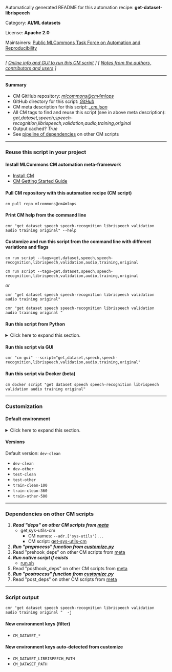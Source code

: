Automatically generated README for this automation recipe: **get-dataset-librispeech**

Category: **AI/ML datasets**

License: **Apache 2.0**

Maintainers: [Public MLCommons Task Force on Automation and Reproducibility](https://github.com/mlcommons/ck/blob/master/docs/taskforce.md)

---
*[ [Online info and GUI to run this CM script](https://access.cknowledge.org/playground/?action=scripts&name=get-dataset-librispeech,09f29df607e0415d) ] [ [Notes from the authors, contributors and users](README-extra.md) ]*

---
#### Summary

* CM GitHub repository: *[mlcommons@cm4mlops](https://github.com/mlcommons/cm4mlops/tree/dev)*
* GitHub directory for this script: *[GitHub](https://github.com/mlcommons/cm4mlops/tree/dev/script/get-dataset-librispeech)*
* CM meta description for this script: *[_cm.json](_cm.json)*
* All CM tags to find and reuse this script (see in above meta description): *get,dataset,speech,speech-recognition,librispeech,validation,audio,training,original*
* Output cached? *True*
* See [pipeline of dependencies](#dependencies-on-other-cm-scripts) on other CM scripts


---
### Reuse this script in your project

#### Install MLCommons CM automation meta-framework

* [Install CM](https://access.cknowledge.org/playground/?action=install)
* [CM Getting Started Guide](https://github.com/mlcommons/ck/blob/master/docs/getting-started.md)

#### Pull CM repository with this automation recipe (CM script)

```cm pull repo mlcommons@cm4mlops```

#### Print CM help from the command line

````cmr "get dataset speech speech-recognition librispeech validation audio training original" --help````

#### Customize and run this script from the command line with different variations and flags

`cm run script --tags=get,dataset,speech,speech-recognition,librispeech,validation,audio,training,original`

`cm run script --tags=get,dataset,speech,speech-recognition,librispeech,validation,audio,training,original `

*or*

`cmr "get dataset speech speech-recognition librispeech validation audio training original"`

`cmr "get dataset speech speech-recognition librispeech validation audio training original " `


#### Run this script from Python

<details>
<summary>Click here to expand this section.</summary>

```python

import cmind

r = cmind.access({'action':'run'
                  'automation':'script',
                  'tags':'get,dataset,speech,speech-recognition,librispeech,validation,audio,training,original'
                  'out':'con',
                  ...
                  (other input keys for this script)
                  ...
                 })

if r['return']>0:
    print (r['error'])

```

</details>


#### Run this script via GUI

```cmr "cm gui" --script="get,dataset,speech,speech-recognition,librispeech,validation,audio,training,original"```

#### Run this script via Docker (beta)

`cm docker script "get dataset speech speech-recognition librispeech validation audio training original" `

___
### Customization

#### Default environment

<details>
<summary>Click here to expand this section.</summary>

These keys can be updated via `--env.KEY=VALUE` or `env` dictionary in `@input.json` or using script flags.


</details>

#### Versions
Default version: `dev-clean`

* `dev-clean`
* `dev-other`
* `test-clean`
* `test-other`
* `train-clean-100`
* `train-clean-360`
* `train-other-500`
___
### Dependencies on other CM scripts


  1. ***Read "deps" on other CM scripts from [meta](https://github.com/mlcommons/cm4mlops/tree/dev/script/get-dataset-librispeech/_cm.json)***
     * get,sys-utils-cm
       * CM names: `--adr.['sys-utils']...`
       - CM script: [get-sys-utils-cm](https://github.com/mlcommons/cm4mlops/tree/master/script/get-sys-utils-cm)
  1. ***Run "preprocess" function from [customize.py](https://github.com/mlcommons/cm4mlops/tree/dev/script/get-dataset-librispeech/customize.py)***
  1. Read "prehook_deps" on other CM scripts from [meta](https://github.com/mlcommons/cm4mlops/tree/dev/script/get-dataset-librispeech/_cm.json)
  1. ***Run native script if exists***
     * [run.sh](https://github.com/mlcommons/cm4mlops/tree/dev/script/get-dataset-librispeech/run.sh)
  1. Read "posthook_deps" on other CM scripts from [meta](https://github.com/mlcommons/cm4mlops/tree/dev/script/get-dataset-librispeech/_cm.json)
  1. ***Run "postrocess" function from [customize.py](https://github.com/mlcommons/cm4mlops/tree/dev/script/get-dataset-librispeech/customize.py)***
  1. Read "post_deps" on other CM scripts from [meta](https://github.com/mlcommons/cm4mlops/tree/dev/script/get-dataset-librispeech/_cm.json)

___
### Script output
`cmr "get dataset speech speech-recognition librispeech validation audio training original "  -j`
#### New environment keys (filter)

* `CM_DATASET_*`
#### New environment keys auto-detected from customize

* `CM_DATASET_LIBRISPEECH_PATH`
* `CM_DATASET_PATH`